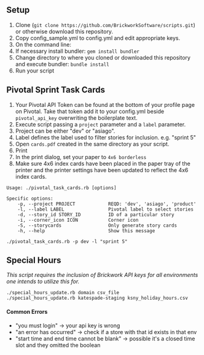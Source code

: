 ## Setup

1. Clone (`git clone https://github.com/BrickworkSoftware/scripts.git`) or otherwise download this repository.
1. Copy config_sample.yml to config.yml and edit appropriate keys.
1. On the command line:
  1. If necessary install bundler: `gem install bundler`
  1. Change directory to where you cloned or downloaded this repository and execute bundler: `bundle install`
1. Run your script

## Pivotal Sprint Task Cards

1. Your Pivotal API Token can be found at the bottom of your profile page on Pivotal. Take that token add it to your config.yml beside `pivotal_api_key` overwriting the boilerplate text.
1. Execute script passing a `project` parameter and a `label` parameter.
  1. Project can be either "dev" or "asiago".
  2. Label defines the label used to filter stories for inclusion. e.g. "sprint 5"
1. Open `cards.pdf` created in the same directory as your script.
1. Print
  1. In the print dialog, set your paper to `4x6 borderless`
  1. Make sure 4x6 index cards have been placed in the paper tray of the printer and the printer settings have been updated to reflect the 4x6 index cards.


```
Usage: ./pivotal_task_cards.rb [options]

Specific options:
    -p, --project PROJECT            REQD: 'dev', 'asiago', 'product'
    -l, --label LABEL                Pivotal label to select stories
    -d, --story_id STORY_ID          ID of a particular story
    -i, --corner_icon ICON           Corner icon
    -S, --storycards                 Only generate story cards
    -h, --help                       Show this message

./pivotal_task_cards.rb -p dev -l "sprint 5"
```



## Special Hours

*This script requires the inclusion of Brickwork API keys for all environments one intends to utilize this for.*

```
./special_hours_update.rb domain csv_file
./special_hours_update.rb katespade-staging ksny_holiday_hours.csv
```

#### Common Errors
* "you must login" -> your api key is wrong
* "an error has occurred" -> check if a store with that id exists in that env
* "start time and end time cannot be blank" -> possible it's a closed time slot and they omitted the boolean
